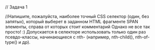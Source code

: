 // Задача 1

//Напишите, пожалуйста, наиболее точный CSS селектор (один, без запятых), который выберет в заданном HTML фрагменте SPAN элементы, справа от которых стоит комментарий <!-- этот --> 
Однако не все так просто! :) Допускается в селекторе использовать только один раз псевдо-классы, начинающиеся с nth- (например, nth-child(), nth-of-type() и др).
